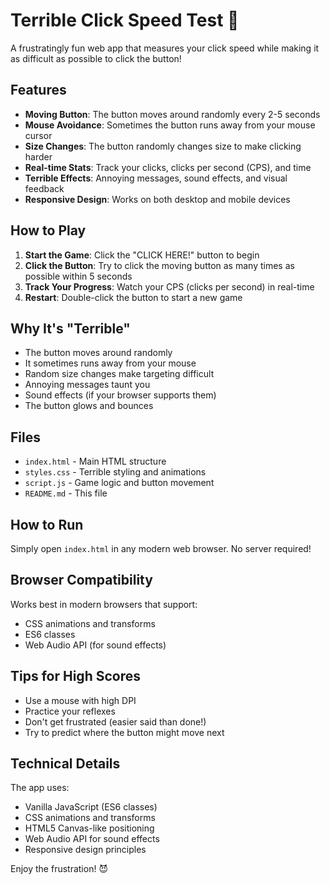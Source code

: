 # Terrible Click Speed Test 🎯

A frustratingly fun web app that measures your click speed while making it as difficult as possible to click the button!

## Features

- **Moving Button**: The button moves around randomly every 2-5 seconds
- **Mouse Avoidance**: Sometimes the button runs away from your mouse cursor
- **Size Changes**: The button randomly changes size to make clicking harder
- **Real-time Stats**: Track your clicks, clicks per second (CPS), and time
- **Terrible Effects**: Annoying messages, sound effects, and visual feedback
- **Responsive Design**: Works on both desktop and mobile devices

## How to Play

1. **Start the Game**: Click the "CLICK HERE!" button to begin
2. **Click the Button**: Try to click the moving button as many times as possible within 5 seconds
3. **Track Your Progress**: Watch your CPS (clicks per second) in real-time
4. **Restart**: Double-click the button to start a new game

## Why It's "Terrible"

- The button moves around randomly
- It sometimes runs away from your mouse
- Random size changes make targeting difficult
- Annoying messages taunt you
- Sound effects (if your browser supports them)
- The button glows and bounces

## Files

- `index.html` - Main HTML structure
- `styles.css` - Terrible styling and animations
- `script.js` - Game logic and button movement
- `README.md` - This file

## How to Run

Simply open `index.html` in any modern web browser. No server required!

## Browser Compatibility

Works best in modern browsers that support:
- CSS animations and transforms
- ES6 classes
- Web Audio API (for sound effects)

## Tips for High Scores

- Use a mouse with high DPI
- Practice your reflexes
- Don't get frustrated (easier said than done!)
- Try to predict where the button might move next

## Technical Details

The app uses:
- Vanilla JavaScript (ES6 classes)
- CSS animations and transforms
- HTML5 Canvas-like positioning
- Web Audio API for sound effects
- Responsive design principles

Enjoy the frustration! 😈
